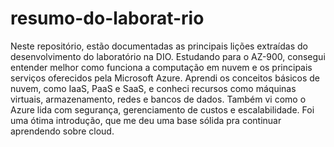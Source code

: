 # resumo-do-laborat-rio
Neste repositório, estão documentadas as principais lições extraídas do desenvolvimento do laboratório na DIO.
Estudando para o AZ-900, consegui entender melhor como funciona a computação em nuvem e os principais serviços oferecidos pela Microsoft Azure. Aprendi os conceitos básicos de nuvem, como IaaS, PaaS e SaaS, e conheci recursos como máquinas virtuais, armazenamento, redes e bancos de dados. Também vi como o Azure lida com segurança, gerenciamento de custos e escalabilidade. Foi uma ótima introdução, que me deu uma base sólida pra continuar aprendendo sobre cloud.
